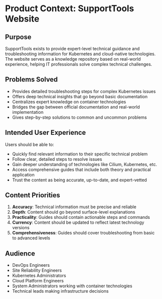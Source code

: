 # Product Context: SupportTools Website

## Purpose
SupportTools exists to provide expert-level technical guidance and troubleshooting information for Kubernetes and cloud-native technologies. The website serves as a knowledge repository based on real-world experience, helping IT professionals solve complex technical challenges.

## Problems Solved
- Provides detailed troubleshooting steps for complex Kubernetes issues
- Offers deep technical insights that go beyond basic documentation
- Centralizes expert knowledge on container technologies
- Bridges the gap between official documentation and real-world implementation
- Gives step-by-step solutions to common and uncommon problems

## Intended User Experience
Users should be able to:
- Quickly find relevant information to their specific technical problem
- Follow clear, detailed steps to resolve issues
- Gain deeper understanding of technologies like Cilium, Kubernetes, etc.
- Access comprehensive guides that include both theory and practical application
- Trust the content as being accurate, up-to-date, and expert-vetted

## Content Priorities
1. **Accuracy**: Technical information must be precise and reliable
2. **Depth**: Content should go beyond surface-level explanations
3. **Practicality**: Guides should contain actionable steps and commands
4. **Currency**: Content should be updated to reflect latest technology versions
5. **Comprehensiveness**: Guides should cover troubleshooting from basic to advanced levels

## Audience
- DevOps Engineers
- Site Reliability Engineers
- Kubernetes Administrators
- Cloud Platform Engineers
- System Administrators working with container technologies
- Technical leads making infrastructure decisions
